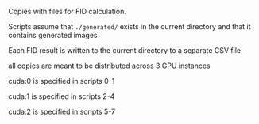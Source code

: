 Copies with files for FID calculation. 

Scripts assume that ```./generated/``` exists in the current directory and that it contains generated images

Each FID result is written to the current directory to a separate CSV file

all copies are meant to be distributed across 3 GPU instances

cuda:0 is specified in scripts 0-1

cuda:1 is specified in scripts 2-4

cuda:2 is specified in scripts 5-7
